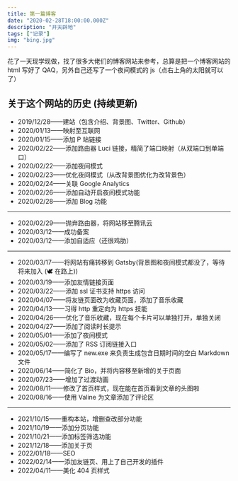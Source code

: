 ```yaml
---
title: 第一篇博客
date: "2020-02-28T18:00:00.000Z"
description: "开天辟地"
tags: ["记录"]
img: "bing.jpg"
---
```


花了一天现学现做，找了很多大佬们的博客网站来参考，总算是把一个博客网站的 html 写好了 QAQ，另外自己还写了一个夜间模式的 js（点右上角的太阳就可以了）

## 关于这个网站的历史 (持续更新)

- 2019/12/28——建站（包含介绍、背景图、Twitter、Github）
- 2020/01/13——映射至互联网
- 2020/01/15——添加 P 站链接
- 2020/02/22——添加路由器 Luci 链接，精简了端口映射（从双端口到单端口）
- 2020/02/22——添加夜间模式
- 2020/02/23——优化夜间模式（从改背景图优化为改背景色）
- 2020/02/24——关联 Google Analytics
- 2020/02/26——添加自动开启夜间模式功能
- 2020/02/28——添加 Blog 功能

---

- 2020/02/29——抛弃路由器，将网站移至腾讯云
- 2020/03/12——成功备案
- 2020/03/12——添加自适应（还很鸡肋）

---

- 2020/03/17——将网站有痛转移到 Gatsby(背景图和夜间模式都没了，等待将来加入 (🕊 在路上))
- 2020/03/19——添加友情链接页面
- 2020/03/22——添加 ssl 证书支持 https 访问
- 2020/04/07——将友链页面改为收藏页面，添加了音乐收藏
- 2020/04/13——习得 http 重定向为 https 技能
- 2020/04/26——优化了音乐收藏，现在每个卡片可以单独打开，单独关闭
- 2020/04/27——添加了阅读时长提示
- 2020/05/01——添加了夜间模式
- 2020/05/02——添加了 RSS 订阅链接入口
- 2020/05/17——编写了 new.exe 来负责生成包含日期时间的空白 Markdown 文件
- 2020/06/14——简化了 Bio，并将内容移至新增的关于页面
- 2020/07/23——增加了过渡动画
- 2020/08/11——修改了首页样式，现在能在首页看到文章的头图啦
- 2020/08/16——使用 Valine 为文章添加了评论区

---

- 2021/10/15——重构本站，增删查改部分功能
- 2021/10/19——添加分页功能
- 2021/10/21——添加标签筛选功能
- 2021/12/18——添加关于页
- 2022/01/18——SEO
- 2022/02/14——添加友链页、用上了自己开发的插件
- 2022/04/11——美化 404 页样式
